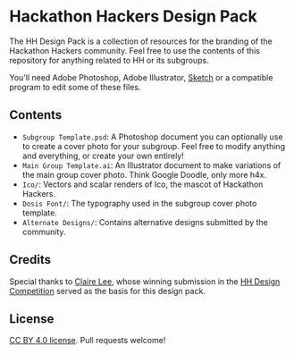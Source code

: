 # Hackathon Hackers Design Pack

The HH Design Pack is a collection of resources for the branding of the Hackathon Hackers community. Feel free to use the contents of this repository for anything related to HH or its subgroups.

You'll need Adobe Photoshop, Adobe Illustrator, [Sketch](http://bohemiancoding.com/sketch/) or a compatible program to edit some of these files.

## Contents

* `Subgroup Template.psd`: A Photoshop document you can optionally use to create a cover photo for your subgroup. Feel free to modify anything and everything, or create your own entirely!
* `Main Group Template.ai`: An Illustrator document to make variations of the main group cover photo. Think Google Doodle, only more h4x.
* `Ico/`: Vectors and scalar renders of Ico, the mascot of Hackathon Hackers.
* `Dosis Font/`: The typography used in the subgroup cover photo template.
* `Alternate Designs/`: Contains alternative designs submitted by the community.

## Credits

Special thanks to [Claire Lee](https://www.behance.net/cjlee126), whose winning submission in the [HH Design Competition](http://hh.gd/descomp) served as the basis for this design pack.

## License

[CC BY 4.0 license](http://creativecommons.org/licenses/by/4.0/). Pull requests welcome!

